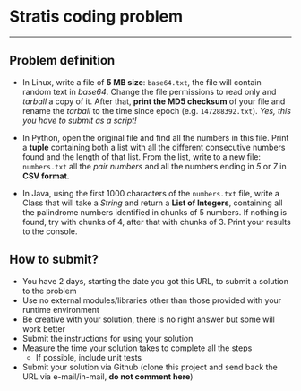 # Stratis coding problem
---
## Problem definition
 * In Linux, write a file of **5 MB size**: `base64.txt`, the file will contain random text in _base64_.
Change the file permissions to read only and _tarball_ a copy of it. After that, **print the MD5 checksum** of your file and rename the _tarball_ to the time since epoch (e.g. `147288392.txt`). _Yes, this you have to submit as a script!_

 * In Python, open the original file and find all the numbers in this file. Print a **tuple** containing both a list with all the different consecutive numbers found and the length of that list.
From the list, write to a new file: `numbers.txt` all the _pair numbers_ and all the numbers ending in _5_ or _7_ in **CSV format**.

 * In Java, using the first 1000 characters of the `numbers.txt` file, write a Class that will take a _String_ and return a **List of Integers**, containing all the palindrome numbers identified in chunks of 5 numbers. If nothing is found, try with chunks of 4, after that with chunks of 3. Print your results to the console.

## How to submit?
 * You have 2 days, starting the date you got this URL, to submit a solution to the problem
 * Use no external modules/libraries other than those provided with your runtime environment
 * Be creative with your solution, there is no right answer but some will work better
 * Submit the instructions for using your solution
 * Measure the time your solution takes to complete all the steps
   * If possible, include unit tests
 * Submit your solution via Github (clone this project and send back the URL via e-mail/in-mail, **do not comment here**)
